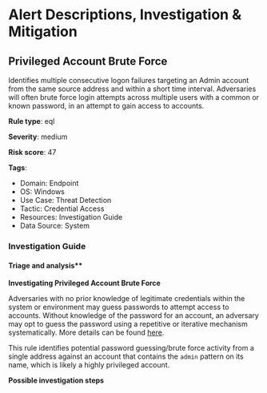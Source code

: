 # Alert Descriptions, Investigation & Mitigation

## Privileged Account Brute Force

Identifies multiple consecutive logon failures targeting an Admin account from the same source address and within a short time interval. Adversaries will often brute force login attempts across multiple users with a common or known password, in an attempt to gain access to accounts.

**Rule type**: eql

**Severity**: medium

**Risk score**: 47

**Tags**:

- Domain: Endpoint
- OS: Windows
- Use Case: Threat Detection
- Tactic: Credential Access
- Resources: Investigation Guide
- Data Source: System

### Investigation Guide

#### Triage and analysis**

**Investigating Privileged Account Brute Force**

Adversaries with no prior knowledge of legitimate credentials within the system or environment may guess passwords to attempt access to accounts. Without knowledge of the password for an account, an adversary may opt to guess the password using a repetitive or iterative mechanism systematically. More details can be found [here](https://attack.mitre.org/techniques/T1110/001/).

This rule identifies potential password guessing/brute force activity from a single address against an account that contains the `admin` pattern on its name, which is likely a highly privileged account.

**Possible investigation steps**





